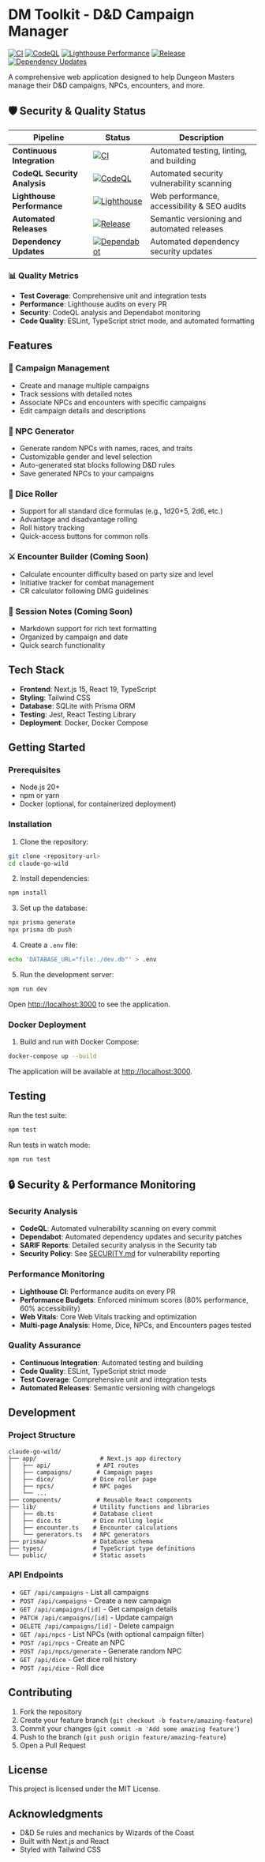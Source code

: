 # DM Toolkit - D&D Campaign Manager

[![CI](https://github.com/mittonface/claude-go-wild/actions/workflows/ci.yml/badge.svg)](https://github.com/mittonface/claude-go-wild/actions/workflows/ci.yml)
[![CodeQL](https://github.com/mittonface/claude-go-wild/actions/workflows/codeql.yml/badge.svg)](https://github.com/mittonface/claude-go-wild/actions/workflows/codeql.yml)
[![Lighthouse Performance](https://github.com/mittonface/claude-go-wild/actions/workflows/lighthouse.yml/badge.svg)](https://github.com/mittonface/claude-go-wild/actions/workflows/lighthouse.yml)
[![Release](https://github.com/mittonface/claude-go-wild/actions/workflows/release.yml/badge.svg)](https://github.com/mittonface/claude-go-wild/actions/workflows/release.yml)
[![Dependency Updates](https://github.com/mittonface/claude-go-wild/actions/workflows/dependency-update.yml/badge.svg)](https://github.com/mittonface/claude-go-wild/actions/workflows/dependency-update.yml)

A comprehensive web application designed to help Dungeon Masters manage their D&D campaigns, NPCs, encounters, and more.

## 🛡️ Security & Quality Status

| Pipeline | Status | Description |
|----------|--------|-------------|
| **Continuous Integration** | [![CI](https://github.com/mittonface/claude-go-wild/actions/workflows/ci.yml/badge.svg)](https://github.com/mittonface/claude-go-wild/actions/workflows/ci.yml) | Automated testing, linting, and building |
| **CodeQL Security Analysis** | [![CodeQL](https://github.com/mittonface/claude-go-wild/actions/workflows/codeql.yml/badge.svg)](https://github.com/mittonface/claude-go-wild/actions/workflows/codeql.yml) | Automated security vulnerability scanning |
| **Lighthouse Performance** | [![Lighthouse](https://github.com/mittonface/claude-go-wild/actions/workflows/lighthouse.yml/badge.svg)](https://github.com/mittonface/claude-go-wild/actions/workflows/lighthouse.yml) | Web performance, accessibility & SEO audits |
| **Automated Releases** | [![Release](https://github.com/mittonface/claude-go-wild/actions/workflows/release.yml/badge.svg)](https://github.com/mittonface/claude-go-wild/actions/workflows/release.yml) | Semantic versioning and automated releases |
| **Dependency Updates** | [![Dependabot](https://github.com/mittonface/claude-go-wild/actions/workflows/dependency-update.yml/badge.svg)](https://github.com/mittonface/claude-go-wild/actions/workflows/dependency-update.yml) | Automated dependency security updates |

### 📊 Quality Metrics
- **Test Coverage**: Comprehensive unit and integration tests
- **Performance**: Lighthouse audits on every PR  
- **Security**: CodeQL analysis and Dependabot monitoring
- **Code Quality**: ESLint, TypeScript strict mode, and automated formatting

## Features

### 🎯 Campaign Management
- Create and manage multiple campaigns
- Track sessions with detailed notes
- Associate NPCs and encounters with specific campaigns
- Edit campaign details and descriptions

### 🧙 NPC Generator
- Generate random NPCs with names, races, and traits
- Customizable gender and level selection
- Auto-generated stat blocks following D&D rules
- Save generated NPCs to your campaigns

### 🎲 Dice Roller
- Support for all standard dice formulas (e.g., 1d20+5, 2d6, etc.)
- Advantage and disadvantage rolling
- Roll history tracking
- Quick-access buttons for common rolls

### ⚔️ Encounter Builder (Coming Soon)
- Calculate encounter difficulty based on party size and level
- Initiative tracker for combat management
- CR calculator following DMG guidelines

### 📝 Session Notes (Coming Soon)
- Markdown support for rich text formatting
- Organized by campaign and date
- Quick search functionality

## Tech Stack

- **Frontend**: Next.js 15, React 19, TypeScript
- **Styling**: Tailwind CSS
- **Database**: SQLite with Prisma ORM
- **Testing**: Jest, React Testing Library
- **Deployment**: Docker, Docker Compose

## Getting Started

### Prerequisites

- Node.js 20+
- npm or yarn
- Docker (optional, for containerized deployment)

### Installation

1. Clone the repository:
```bash
git clone <repository-url>
cd claude-go-wild
```

2. Install dependencies:
```bash
npm install
```

3. Set up the database:
```bash
npx prisma generate
npx prisma db push
```

4. Create a `.env` file:
```bash
echo 'DATABASE_URL="file:./dev.db"' > .env
```

5. Run the development server:
```bash
npm run dev
```

Open [http://localhost:3000](http://localhost:3000) to see the application.

### Docker Deployment

1. Build and run with Docker Compose:
```bash
docker-compose up --build
```

The application will be available at [http://localhost:3000](http://localhost:3000).

## Testing

Run the test suite:
```bash
npm test
```

Run tests in watch mode:
```bash
npm run test
```

## 🔒 Security & Performance Monitoring

### Security Analysis
- **CodeQL**: Automated vulnerability scanning on every commit
- **Dependabot**: Automated dependency updates and security patches
- **SARIF Reports**: Detailed security analysis in the Security tab
- **Security Policy**: See [SECURITY.md](./SECURITY.md) for vulnerability reporting

### Performance Monitoring  
- **Lighthouse CI**: Performance audits on every PR
- **Performance Budgets**: Enforced minimum scores (80% performance, 60% accessibility)
- **Web Vitals**: Core Web Vitals tracking and optimization
- **Multi-page Analysis**: Home, Dice, NPCs, and Encounters pages tested

### Quality Assurance
- **Continuous Integration**: Automated testing and building
- **Code Quality**: ESLint, TypeScript strict mode
- **Test Coverage**: Comprehensive unit and integration tests
- **Automated Releases**: Semantic versioning with changelogs

## Development

### Project Structure

```
claude-go-wild/
├── app/                  # Next.js app directory
│   ├── api/             # API routes
│   ├── campaigns/       # Campaign pages
│   ├── dice/           # Dice roller page
│   ├── npcs/           # NPC pages
│   └── ...
├── components/          # Reusable React components
├── lib/                # Utility functions and libraries
│   ├── db.ts           # Database client
│   ├── dice.ts         # Dice rolling logic
│   ├── encounter.ts    # Encounter calculations
│   └── generators.ts   # NPC generators
├── prisma/             # Database schema
├── types/              # TypeScript type definitions
└── public/             # Static assets
```

### API Endpoints

- `GET /api/campaigns` - List all campaigns
- `POST /api/campaigns` - Create a new campaign
- `GET /api/campaigns/[id]` - Get campaign details
- `PATCH /api/campaigns/[id]` - Update campaign
- `DELETE /api/campaigns/[id]` - Delete campaign
- `GET /api/npcs` - List NPCs (with optional campaign filter)
- `POST /api/npcs` - Create an NPC
- `POST /api/npcs/generate` - Generate random NPC
- `GET /api/dice` - Get dice roll history
- `POST /api/dice` - Roll dice

## Contributing

1. Fork the repository
2. Create your feature branch (`git checkout -b feature/amazing-feature`)
3. Commit your changes (`git commit -m 'Add some amazing feature'`)
4. Push to the branch (`git push origin feature/amazing-feature`)
5. Open a Pull Request

## License

This project is licensed under the MIT License.

## Acknowledgments

- D&D 5e rules and mechanics by Wizards of the Coast
- Built with Next.js and React
- Styled with Tailwind CSS